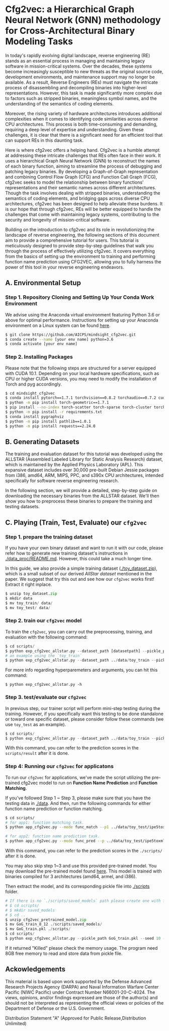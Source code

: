 Cfg2vec: a Hierarchical Graph Neural Network (GNN) methodology for Cross-Architectural Binary Modeling Tasks
=====================
In today's rapidly evolving digital landscape, reverse engineering (RE) stands as an essential process in managing and maintaining legacy software in mission-critical systems. Over the decades, these systems become increasingly susceptible to new threats as the original source code, development environments, and maintenance support may no longer be available. As a result, Reverse Engineers (REs) must navigate the intricate process of disassembling and decompiling binaries into higher-level representations. However, this task is made significantly more complex due to factors such as stripped binaries, meaningless symbol names, and the understanding of the semantics of coding elements.

Moreover, the rising variety of hardware architectures introduces additional complexities when it comes to identifying code similarities across diverse CPU architectures. This process is both time-consuming and demanding, requiring a deep level of expertise and understanding. Given these challenges, it is clear that there is a significant need for an efficient tool that can support REs in this daunting task.

Here is where cfg2vec offers a helping hand. Cfg2vec is a humble attempt at addressing these intricate challenges that REs often face in their work. It uses a hierarchical Graph Neural Network (GNN) to reconstruct the names of each binary function, aiming to streamline the process of debugging and patching legacy binaries. By developing a Graph-of-Graph representation and combining Control Flow Graph (CFG) and Function Call Graph (FCG), cfg2vec seeks to model the relationship between binary functions' representations and their semantic names across different architectures. Though the task involves dealing with stripped binaries, understanding the semantics of coding elements, and bridging gaps across diverse CPU architectures, cfg2vec has been designed to help alleviate these burdens. It is our hope that through cfg2vec, REs will be better equipped to handle the challenges that come with maintaining legacy systems, contributing to the security and longevity of mission-critical software.

Building on the introduction to cfg2vec and its role in revolutionizing the landscape of reverse engineering, the following sections of this document aim to provide a comprehensive tutorial for users. <!--- Whether you're new to reverse engineering or a seasoned professional, we understand the importance of a clear, easy-to-follow guide to help you get the most out of the tool. -->
This tutorial is meticulously designed to provide step-by-step guidelines that walk you through the process of effectively utilizing cfg2vec. It covers everything from the basics of setting up the environment to training and performing function name prediction using CFG2VEC, allowing you to fully harness the power of this tool in your reverse engineering endeavors.

## A. Environmental Setup

### Step 1. Repository Cloning and Setting Up Your Conda Work Environment

We advise using the Anaconda virtual environment featuring Python 3.6 or above for optimal performance. Instructions for setting up your Anaconda environment on a Linux system can be found [here](https://docs.anaconda.com/anaconda/install/linux/). 
```sh
$ git clone https://github.com/AICPS/mindsight_cfg2vec.git
$ conda create --name [your env name] python=3.6
$ conda activate [your env name]
```
### Step 2. Installing Packages

Please note that the following steps are structured for a server equipped with CUDA 10.1. Depending on your local hardware specifications, such as CPU or higher CUDA versions, you may need to modify the installation of Torch and pyg accordingly.
```sh
$ cd mindsight_cfg2vec
$ conda install pytorch==1.7.1 torchvision==0.8.2 torchaudio==0.7.2 cudatoolkit=10.1 -c pytorch
$ python -m pip install torch-geometric==1.7.1
$ pip install --no-index torch-scatter torch-sparse torch-cluster torch-spline-conv -f https://pytorch-geometric.com/whl/torch-1.7.1+cu101.html
$ python -m pip install -r requirements.txt
$ conda install pygraphviz
$ python -m pip install pathlib==1.0.1
$ python -m pip install requests==2.24.0
```
## B. Generating Datasets
The training and evaluation dataset for this tutorial was developed using the ALLSTAR (Assembled Labeled Library for Static Analysis Research) dataset, which is maintained by the Applied Physics Laboratory (APL). This expansive dataset includes over 30,000 pre-built Debian Jessie packages from i386, amd64, ARM, MIPS, PPC, and s390x CPU architectures, intended specifically for software reverse engineering research.

In the following section, we will provide a detailed, step-by-step guide on downloading the necessary binaries from the ALLSTAR dataset. We'll then show you how to preprocess these binaries to prepare the training and testing datasets.

###

## C. Playing (Train, Test, Evaluate) our `cfg2vec`

### Step 1. prepare the training dataset
If you have your own binary dataset and want to run it with our code, please refer how to generate new training dataset's instructions in [./data_proc/README.md](/data_proc/README.md). However, this could take a much longer time. 

In this guide, we also provide a simple training dataset ([./toy_dataset.zip](./toy_dataset.zip)), which is a small subset of our derived *AllStar dataset* mentioned in the paper. We suggest that try this out and see how our `cfg2vec` works first! Extract it right inplace.
```python
$ unzip toy_dataset.zip
$ mkdir data
$ mv toy_train/ data/
$ mv toy_test/ data/
```

### Step 2. train our `cfg2vec` model
To train the `cfg2vec`, you can carry out the preprocessing, training, and evaluation with the following command:
```python
$ cd scripts/
$ python exp_cfg2vec_allstar.py --dataset_path [datasetpath] --pickle_path [.pkl file path] --device cuda --epochs 100 --batch_size 4 --use_wandb --pml [path to model] --architectures 'armel, amd64, i386, mipsel'
# an example using the `toy_train`
$ python exp_cfg2vec_allstar.py --dataset_path ../data/toy_train --pickle_path toy_train.pkl --seed 1 --device cuda --epochs 100 --batch_size 4 --pml "./saved_models/toy_train" --architectures 'armel, amd64, i386, mipsel'
```
For more info regarding hyperparemeters and arguments, you can hit this command:
```
$ python exp_cfg2vec_allstar.py -h 
```

### Step 3. test/evaluate our `cfg2vec`
In previous step, our trainer script will perform mini-step testing during the training. However, if you specifically want this testing to be done standalone or toward one specific dataset, please consider follow these commands (we use `toy_test` as an example). 
```python
$ cd scripts/
$ python exp_cfg2vec_allstar.py --dataset_path ../data/toy_train --pickle_path toy_train.pkl --seed 1 --device cuda --epochs 100 --batch_size 4 --pml "./saved_models/toy_train"  --architectures 'armel, amd64, i386, mipsel'  --eval_only True --eval_dataset_path ../data/toy_test --eval_pickle_path toy_test.pkl
```
With this command, you can refer to the prediction scores in the `scripts/result` after it is done. 

### Step 4: Running our `cfg2vec` for applicatons
To run our `cfg2vec` for applications, we've made the script utilizing the pre-trained cfg2vec model to run on **Function Name Prediction** and **Function Matching**.

If you've followed Step 1 ~ Step 3, please make sure that you have the testing data in [./data](./data/). And then, run the following commands for either function name prediction or function matching.
```sh
$ cd scripts/
# for app1: function matching task.
$ python app_cfg2vec.py --mode func_match --p1 ../data/toy_test/ipe5toxml___ipe5toxml-amd64.bin --p2 ../data/toy_test/m-tx___prepmx-amd64.bin --pml "./saved_models/toy_train" --topk 10 --o result_fm.log --device cuda

# for app2: function name prediction task. 
$ python app_cfg2vec.py --mode func_pred --p ../data/toy_test/ipe5toxml___ipe5toxml-amd64.bin --pdb toy_train.pkl --pml "./saved_models/toy_train" --topk 10 --o result_fpd.log --device cuda
```
With this command, you can refer to the prediction scores in the `./scripts/` after it is done.

You may also skip step 1~3 and use this provided pre-trained model. You may download the pre-trained model found [here](https://drive.google.com/file/d/1kAVwY_H4HPnRFThAu7sHfBj-5O93SsnB/view?usp=sharing). This model is trained with binaries compiled for 3 architectures (amd64, armel, and i386). 

Then extract the model, and its corresponding pickle file into [./scripts](./scripts/) folder.
```python
# If there is no `./scripts/saved_models` path please create one with following command 
# $ cd scripts/
# $ mkdir saved_models
# $ cd ..
$ unzip cfg2vec_pretrained_model.zip
$ mv GoG_train_8_12 ./scripts/saved_models/
$ mv GoG_train.pkl ./scripts/
$ cd scripts/
$ python exp_cfg2vec_allstar.py --pickle_path GoG_train.pkl --seed 10 --device cuda --epochs 100 --batch_size 4 --pml ./saved_models/GoG_train_8_12 --architectures "armel, amd64, i386" --eval_only True --eval_dataset_path ../data/toy_test --eval_pickle_path toy_test.pkl
```
If it returned "Killed" please check the memory usage. The program need 8GB free memory to read and store data from pickle file.

## Ackowledgements
This material is based upon work supported by the Defense Advanced Research Projects Agency (DARPA) and Naval Information Warfare Center Pacific (NIWC Pacific) under Contract Number N66001-20-C-4024. The views, opinions, and/or findings expressed are those of the author(s) and should not be interpreted as representing the official views or policies of the Department of Defense or the U.S. Government.

Distribution Statement "A" (Approved for Public Release,Distribution Unlimited) 
